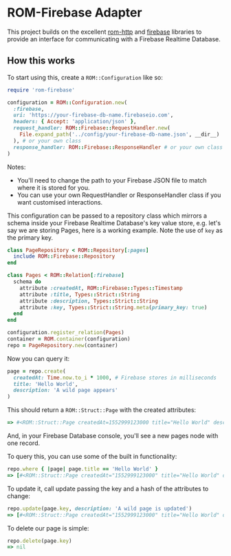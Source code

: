# ROM-Firebase Adapter

This project builds on the excellent [rom-http](https://github.com/rom-rb/rom-http) and [firebase](https://github.com/oscardelben/firebase-ruby) libraries to provide an interface for communicating with a Firebase Realtime Database.

## How this works

To start using this, create a `ROM::Configuration` like so:

```ruby
require 'rom-firebase'

configuration = ROM::Configuration.new(
  :firebase,
  uri: 'https://your-firebase-db-name.firebaseio.com',
  headers: { Accept: 'application/json' },
  request_handler: ROM::Firebase::RequestHandler.new(
    File.expand_path('../config/your-firebase-db-name.json', __dir__)
  ), # or your own class
  response_handler: ROM::Firebase::ResponseHandler # or your own class
)
```

Notes:

- You'll need to change the path to your Firebase JSON file to match where it is stored for you.
- You can use your own RequestHandler or ResponseHandler class if you want customised interactions.

This configuration can be passed to a repository class which mirrors a schema inside your Firebase Realtime Database's key value store, e.g. let's say we are storing Pages, here is a working example. Note the use of `key` as the primary key.

```ruby
class PageRepository < ROM::Repository[:pages]
  include ROM::Firebase::Repository
end

class Pages < ROM::Relation[:firebase]
  schema do
    attribute :createdAt, ROM::Firebase::Types::Timestamp
    attribute :title, Types::Strict::String
    attribute :description, Types::Strict::String
    attribute :key, Types::Strict::String.meta(primary_key: true)
  end
end

configuration.register_relation(Pages)
container = ROM.container(configuration)
repo = PageRepository.new(container)
```

Now you can query it:

```ruby
page = repo.create(
  createdAt: Time.now.to_i * 1000, # Firebase stores in milliseconds
  title: 'Hello World',
  description: 'A wild page appears'
)
```

This should return a `ROM::Struct::Page` with the created attributes:

```ruby
=> #<ROM::Struct::Page createdAt=1552999123000 title="Hello World" description="A wild page appears" key="-LaKxW4D8LTpwIWN3N9J">
```

And, in your Firebase Database console, you'll see a new pages node with one record.

To query this, you can use some of the built in functionality:

```ruby
repo.where { |page| page.title == 'Hello World' }
=> [#<ROM::Struct::Page createdAt="1552999123000" title="Hello World" description="A wild page appears" key="-LaKxW4D8LTpwIWN3N9J">]
```

To update it, call update passing the key and a hash of the attributes to change:

```ruby
repo.update(page.key, description: 'A wild page is updated')
=> [#<ROM::Struct::Page createdAt="1552999123000" title="Hello World" description="A wild page is updated " key="-LaKxW4D8LTpwIWN3N9J">]
```

To delete our page is simple:

```ruby
repo.delete(page.key)
=> nil
```
